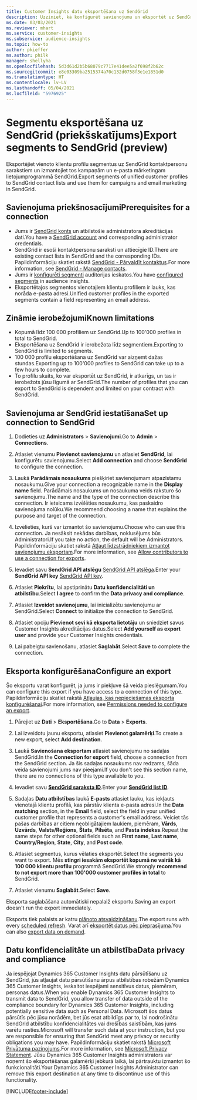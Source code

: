 ```yaml
---
title: Customer Insights datu eksportēšana uz SendGrid
description: Uzziniet, kā konfigurēt savienojumu un eksportēt uz SendGrid.
ms.date: 03/03/2021
ms.reviewer: mhart
ms.service: customer-insights
ms.subservice: audience-insights
ms.topic: how-to
author: pkieffer
ms.author: philk
manager: shellyha
ms.openlocfilehash: 5d3d61d2b5b68079c7717e41dee5a2f698f2b62c
ms.sourcegitcommit: e8e03309ba2515374a70c132d0758f3e1e1851d0
ms.translationtype: HT
ms.contentlocale: lv-LV
ms.lasthandoff: 05/04/2021
ms.locfileid: "5976925"
---
```

# <a name="export-segments-to-sendgrid-preview"></a><span data-ttu-id="80a40-103">Segmentu eksportēšana uz SendGrid (priekšskatījums)</span><span class="sxs-lookup"><span data-stu-id="80a40-103">Export segments to SendGrid (preview)</span></span>

<span data-ttu-id="80a40-104">Eksportējiet vienoto klientu profilu segmentus uz SendGrid kontaktpersonu sarakstiem un izmantojiet tos kampaņām un e-pasta mārketingam lietojumprogrammā SendGrid.</span><span class="sxs-lookup"><span data-stu-id="80a40-104">Export segments of unified customer profiles to SendGrid contact lists and use them for campaigns and email marketing in SendGrid.</span></span> 

## <a name="prerequisites-for-a-connection"></a><span data-ttu-id="80a40-105">Savienojuma priekšnosacījumi</span><span class="sxs-lookup"><span data-stu-id="80a40-105">Prerequisites for a connection</span></span>

-   <span data-ttu-id="80a40-106">Jums ir [SendGrid konts](https://sendgrid.com/) un atbilstošie administratora akreditācijas dati.</span><span class="sxs-lookup"><span data-stu-id="80a40-106">You have a [SendGrid account](https://sendgrid.com/) and corresponding administrator credentials.</span></span>
-   <span data-ttu-id="80a40-107">SendGrid ir esoši kontaktpersonu saraksti un attiecīgie ID.</span><span class="sxs-lookup"><span data-stu-id="80a40-107">There are existing contact lists in SendGrid and the corresponding IDs.</span></span> <span data-ttu-id="80a40-108">Papildinformāciju skatiet rakstā [SendGrid - Pārvaldīt kontaktus](https://sendgrid.com/docs/ui/managing-contacts/create-and-manage-contacts/#manage-contacts).</span><span class="sxs-lookup"><span data-stu-id="80a40-108">For more information, see [SendGrid - Manage contacts](https://sendgrid.com/docs/ui/managing-contacts/create-and-manage-contacts/#manage-contacts).</span></span>
-   <span data-ttu-id="80a40-109">Jums ir [konfigurēti segmenti](segments.md) auditorijas ieskatos.</span><span class="sxs-lookup"><span data-stu-id="80a40-109">You have [configured segments](segments.md) in audience insights.</span></span>
-   <span data-ttu-id="80a40-110">Eksportētajos segmentos vienotajiem klientu profiliem ir lauks, kas norāda e-pasta adresi.</span><span class="sxs-lookup"><span data-stu-id="80a40-110">Unified customer profiles in the exported segments contain a field representing an email address.</span></span>

## <a name="known-limitations"></a><span data-ttu-id="80a40-111">Zināmie ierobežojumi</span><span class="sxs-lookup"><span data-stu-id="80a40-111">Known limitations</span></span>

- <span data-ttu-id="80a40-112">Kopumā līdz 100 000 profiliem uz SendGrid.</span><span class="sxs-lookup"><span data-stu-id="80a40-112">Up to 100'000 profiles in total to SendGrid.</span></span>
- <span data-ttu-id="80a40-113">Eksportēšana uz SendGrid ir ierobežota līdz segmentiem.</span><span class="sxs-lookup"><span data-stu-id="80a40-113">Exporting to SendGrid is limited to segments.</span></span>
- <span data-ttu-id="80a40-114">100 000 profilu eksportēšana uz SendGrid var aizņemt dažas stundas.</span><span class="sxs-lookup"><span data-stu-id="80a40-114">Exporting up to 100'000 profiles to SendGrid can take up to a few hours to complete.</span></span> 
- <span data-ttu-id="80a40-115">To profilu skaits, ko var eksportēt uz SendGrid, ir atkarīgs, un tas ir ierobežots jūsu līgumā ar SendGrid.</span><span class="sxs-lookup"><span data-stu-id="80a40-115">The number of profiles that you can export to SendGrid is dependent and limited on your contract with SendGrid.</span></span>

## <a name="set-up-connection-to-sendgrid"></a><span data-ttu-id="80a40-116">Savienojuma ar SendGrid iestatīšana</span><span class="sxs-lookup"><span data-stu-id="80a40-116">Set up connection to SendGrid</span></span>

1. <span data-ttu-id="80a40-117">Dodieties uz **Administrators** > **Savienojumi**.</span><span class="sxs-lookup"><span data-stu-id="80a40-117">Go to **Admin** > **Connections**.</span></span>

1. <span data-ttu-id="80a40-118">Atlasiet vienumu **Pievienot savienojumu** un atlasiet **SendGrid**, lai konfigurētu savienojumu.</span><span class="sxs-lookup"><span data-stu-id="80a40-118">Select **Add connection** and choose **SendGrid** to configure the connection.</span></span>

1. <span data-ttu-id="80a40-119">Laukā **Parādāmais nosaukums** piešķiriet savienojumam atpazīstamu nosaukumu.</span><span class="sxs-lookup"><span data-stu-id="80a40-119">Give your connection a recognizable name in the **Display name** field.</span></span> <span data-ttu-id="80a40-120">Parādāmais nosaukums un nosaukuma veids raksturo šo savienojumu.</span><span class="sxs-lookup"><span data-stu-id="80a40-120">The name and the type of the connection describe this connection.</span></span> <span data-ttu-id="80a40-121">Ir ieteicams izvēlēties nosaukumu, kas paskaidro savienojuma nolūku.</span><span class="sxs-lookup"><span data-stu-id="80a40-121">We recommend choosing a name that explains the purpose and target of the connection.</span></span>

1. <span data-ttu-id="80a40-122">Izvēlieties, kurš var izmantot šo savienojumu.</span><span class="sxs-lookup"><span data-stu-id="80a40-122">Choose who can use this connection.</span></span> <span data-ttu-id="80a40-123">Ja nesāksit nekādas darbības, noklusējums būs Administratori.</span><span class="sxs-lookup"><span data-stu-id="80a40-123">If you take no action, the default will be Administrators.</span></span> <span data-ttu-id="80a40-124">Papildinformāciju skatiet rakstā [Atļaut līdzstrādniekiem izmantot savienojumu eksportam](connections.md#allow-contributors-to-use-a-connection-for-exports).</span><span class="sxs-lookup"><span data-stu-id="80a40-124">For more information, see [Allow contributors to use a connection for exports](connections.md#allow-contributors-to-use-a-connection-for-exports).</span></span>

1. <span data-ttu-id="80a40-125">Ievadiet savu **SendGrid API atslēgu** [SendGrid API atslēga](https://sendgrid.com/docs/ui/account-and-settings/api-keys/).</span><span class="sxs-lookup"><span data-stu-id="80a40-125">Enter your **SendGrid API key** [SendGrid API key](https://sendgrid.com/docs/ui/account-and-settings/api-keys/).</span></span>

1. <span data-ttu-id="80a40-126">Atlasiet **Piekrītu**, lai apstiprinātu **Datu konfidencialitāti un atbilstību**.</span><span class="sxs-lookup"><span data-stu-id="80a40-126">Select **I agree** to confirm the **Data privacy and compliance**.</span></span>

1. <span data-ttu-id="80a40-127">Atlasiet **Izveidot savienojumu**, lai inicializētu savienojumu ar SendGrid.</span><span class="sxs-lookup"><span data-stu-id="80a40-127">Select **Connect** to initialize the connection to SendGrid.</span></span>

1. <span data-ttu-id="80a40-128">Atlasiet opciju **Pievienot sevi kā eksporta lietotāju** un sniedziet savus Customer Insights akreditācijas datus.</span><span class="sxs-lookup"><span data-stu-id="80a40-128">Select **Add yourself as export user** and provide your Customer Insights credentials.</span></span>

1. <span data-ttu-id="80a40-129">Lai pabeigtu savienošanu, atlasiet **Saglabāt**.</span><span class="sxs-lookup"><span data-stu-id="80a40-129">Select **Save** to complete the connection.</span></span>

## <a name="configure-an-export"></a><span data-ttu-id="80a40-130">Eksporta konfigurēšana</span><span class="sxs-lookup"><span data-stu-id="80a40-130">Configure an export</span></span>

<span data-ttu-id="80a40-131">Šo eksportu varat konfigurēt, ja jums ir piekļuve šā veida pieslēgumam.</span><span class="sxs-lookup"><span data-stu-id="80a40-131">You can configure this export if you have access to a connection of this type.</span></span> <span data-ttu-id="80a40-132">Papildinformāciju skatiet rakstā [Atļaujas, kas nepieciešamas eksporta konfigurēšanai](export-destinations.md#set-up-a-new-export).</span><span class="sxs-lookup"><span data-stu-id="80a40-132">For more information, see [Permissions needed to configure an export](export-destinations.md#set-up-a-new-export).</span></span>

1. <span data-ttu-id="80a40-133">Pārejiet uz **Dati** > **Eksportēšana**.</span><span class="sxs-lookup"><span data-stu-id="80a40-133">Go to **Data** > **Exports**.</span></span>

1. <span data-ttu-id="80a40-134">Lai izveidotu jaunu eksportu, atlasiet **Pievienot galamērķi**.</span><span class="sxs-lookup"><span data-stu-id="80a40-134">To create a new export, select **Add destination**.</span></span>

1. <span data-ttu-id="80a40-135">Laukā **Savienošana eksportam** atlasiet savienojumu no sadaļas SendGrid.</span><span class="sxs-lookup"><span data-stu-id="80a40-135">In the **Connection for export** field, choose a connection from the SendGrid section.</span></span> <span data-ttu-id="80a40-136">Ja šis sadaļas nosaukums nav redzams, šāda veida savienojumi jums nav pieejami.</span><span class="sxs-lookup"><span data-stu-id="80a40-136">If you don't see this section name, there are no connections of this type available to you.</span></span>

1. <span data-ttu-id="80a40-137">Ievadiet savu **[SendGrid saraksta ID](https://sendgrid.com/docs/ui/managing-contacts/create-and-manage-contacts/#manage-contacts)**.</span><span class="sxs-lookup"><span data-stu-id="80a40-137">Enter your **[SendGrid list ID](https://sendgrid.com/docs/ui/managing-contacts/create-and-manage-contacts/#manage-contacts)**.</span></span>

1. <span data-ttu-id="80a40-138">Sadaļas **Datu atbilstības** laukā **E-pasts** atlasiet lauku, kas iekļauts vienotajā klientu profilā, kas pārstāv klienta e-pasta adresi.</span><span class="sxs-lookup"><span data-stu-id="80a40-138">In the **Data matching** section, in the **Email** field, select the field in your unified customer profile that represents a customer's email address.</span></span> <span data-ttu-id="80a40-139">Veiciet tās pašas darbības ar citiem neobligātajiem laukiem, piemēram, **Vārds**, **Uzvārds**, **Valsts/Reģions**, **Štats**, **Pilsēta**, and **Pasta indekss**.</span><span class="sxs-lookup"><span data-stu-id="80a40-139">Repeat the same steps for other optional fields such as **First name**, **Last name**, **Country/Region**, **State**, **City**, and **Post code**.</span></span>

1. <span data-ttu-id="80a40-140">Atlasiet segmentus, kurus vēlaties eksportēt.</span><span class="sxs-lookup"><span data-stu-id="80a40-140">Select the segments you want to export.</span></span> <span data-ttu-id="80a40-141">Mēs **stingri iesakām eksportēt kopumā ne vairāk kā 100 000 klientu profilu** programmā SendGrid.</span><span class="sxs-lookup"><span data-stu-id="80a40-141">We strongly **recommend to not export more than 100'000 customer profiles in total** to SendGrid.</span></span> 

1. <span data-ttu-id="80a40-142">Atlasiet vienumu **Saglabāt**.</span><span class="sxs-lookup"><span data-stu-id="80a40-142">Select **Save**.</span></span>

<span data-ttu-id="80a40-143">Eksporta saglabāšana automātiski nepalaiž eksportu.</span><span class="sxs-lookup"><span data-stu-id="80a40-143">Saving an export doesn't run the export immediately.</span></span>

<span data-ttu-id="80a40-144">Eksports tiek palaists ar katru [plānoto atsvaidzināšanu](system.md#schedule-tab).</span><span class="sxs-lookup"><span data-stu-id="80a40-144">The export runs with every [scheduled refresh](system.md#schedule-tab).</span></span> <span data-ttu-id="80a40-145">Varat arī [eksportēt datus pēc pieprasījuma](export-destinations.md#run-exports-on-demand).</span><span class="sxs-lookup"><span data-stu-id="80a40-145">You can also [export data on demand](export-destinations.md#run-exports-on-demand).</span></span> 

## <a name="data-privacy-and-compliance"></a><span data-ttu-id="80a40-146">Datu konfidencialitāte un atbilstība</span><span class="sxs-lookup"><span data-stu-id="80a40-146">Data privacy and compliance</span></span>

<span data-ttu-id="80a40-147">Ja iespējojat Dynamics 365 Customer Insights datu pārsūtīšanu uz SendGrid, jūs atļaujat datu pārsūtīšanu ārpus atbilstības robežām Dynamics 365 Customer Insights, ieskaitot iespējami sensitīvus datus, piemēram, personas datus.</span><span class="sxs-lookup"><span data-stu-id="80a40-147">When you enable Dynamics 365 Customer Insights to transmit data to SendGrid, you allow transfer of data outside of the compliance boundary for Dynamics 365 Customer Insights, including potentially sensitive data such as Personal Data.</span></span> <span data-ttu-id="80a40-148">Microsoft šos datus pārsūtīs pēc jūsu norādēm, bet jūs esat atbildīgs par to, lai nodrošinātu SendGrid atbilstību konfidencialitātes vai drošības saistībām, kas jums varētu rasties.</span><span class="sxs-lookup"><span data-stu-id="80a40-148">Microsoft will transfer such data at your instruction, but you are responsible for ensuring that SendGrid meet any privacy or security obligations you may have.</span></span> <span data-ttu-id="80a40-149">Papildinformāciju skatiet rakstā [Microsoft Privātuma paziņojums](https://go.microsoft.com/fwlink/?linkid=396732).</span><span class="sxs-lookup"><span data-stu-id="80a40-149">For more information, see [Microsoft Privacy Statement](https://go.microsoft.com/fwlink/?linkid=396732).</span></span>
<span data-ttu-id="80a40-150">Jūsu Dynamics 365 Customer Insights administrators var noņemt šo eksportēšanas galamērķi jebkurā laikā, lai pārtrauktu izmantot šo funkcionalitāti.</span><span class="sxs-lookup"><span data-stu-id="80a40-150">Your Dynamics 365 Customer Insights Administrator can remove this export destination at any time to discontinue use of this functionality.</span></span>


[!INCLUDE[footer-include](../includes/footer-banner.md)]